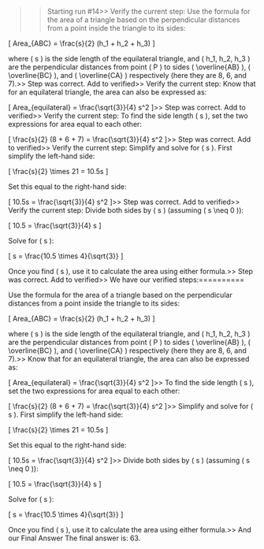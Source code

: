 >> Starting run #14>> 
Verify the current step: 
Use the formula for the area of a triangle based on the perpendicular distances from a point inside the triangle to its sides: 

\[ Area_{ABC} = \frac{s}{2} (h_1 + h_2 + h_3) \] 

where \( s \) is the side length of the equilateral triangle, and \( h_1, h_2, h_3 \) are the perpendicular distances from point \( P \) to sides \( \overline{AB} \), \( \overline{BC} \), and \( \overline{CA} \) respectively (here they are 8, 6, and 7).>> 
Step was correct. Add to verified>> 
Verify the current step: 
Know that for an equilateral triangle, the area can also be expressed as:

\[ Area_{equilateral} = \frac{\sqrt{3}}{4} s^2 \]>> 
Step was correct. Add to verified>> 
Verify the current step: 
To find the side length \( s \), set the two expressions for area equal to each other:

\[ \frac{s}{2} (8 + 6 + 7) = \frac{\sqrt{3}}{4} s^2 \]>> 
Step was correct. Add to verified>> 
Verify the current step: 
Simplify and solve for \( s \). First simplify the left-hand side:

\[ \frac{s}{2} \times 21 = 10.5s \]

Set this equal to the right-hand side:

\[ 10.5s = \frac{\sqrt{3}}{4} s^2 \]>> 
Step was correct. Add to verified>> 
Verify the current step: 
Divide both sides by \( s \) (assuming \( s \neq 0 \)):

\[ 10.5 = \frac{\sqrt{3}}{4} s \] 

Solve for \( s \):

\[ s = \frac{10.5 \times 4}{\sqrt{3}} \]

Once you find \( s \), use it to calculate the area using either formula.>> 
Step was correct. Add to verified>> 
We have our verified steps:==========

>> 
Use the formula for the area of a triangle based on the perpendicular distances from a point inside the triangle to its sides: 

\[ Area_{ABC} = \frac{s}{2} (h_1 + h_2 + h_3) \] 

where \( s \) is the side length of the equilateral triangle, and \( h_1, h_2, h_3 \) are the perpendicular distances from point \( P \) to sides \( \overline{AB} \), \( \overline{BC} \), and \( \overline{CA} \) respectively (here they are 8, 6, and 7).>> 
Know that for an equilateral triangle, the area can also be expressed as:

\[ Area_{equilateral} = \frac{\sqrt{3}}{4} s^2 \]>> 
To find the side length \( s \), set the two expressions for area equal to each other:

\[ \frac{s}{2} (8 + 6 + 7) = \frac{\sqrt{3}}{4} s^2 \]>> 
Simplify and solve for \( s \). First simplify the left-hand side:

\[ \frac{s}{2} \times 21 = 10.5s \]

Set this equal to the right-hand side:

\[ 10.5s = \frac{\sqrt{3}}{4} s^2 \]>> 
Divide both sides by \( s \) (assuming \( s \neq 0 \)):

\[ 10.5 = \frac{\sqrt{3}}{4} s \] 

Solve for \( s \):

\[ s = \frac{10.5 \times 4}{\sqrt{3}} \]

Once you find \( s \), use it to calculate the area using either formula.>> 
And our Final Answer
The final answer is: 63.